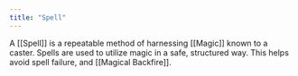 ```yaml
---
title: "Spell"
---
```

A [[Spell]] is a repeatable method of harnessing [[Magic]] known to a caster. Spells are used to utilize magic in a safe, structured way. This helps avoid spell failure, and [[Magical Backfire]].